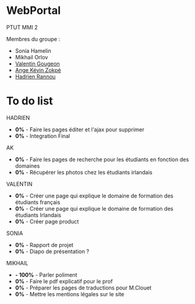 # WebPortal
PTUT MMI 2

Membres du groupe :
- Sonia Hamelin
- Mikhail Orlov
- [Valentin Gougeon](https://github.com/ValGou)
- [Ange Kévin Zokpé](https://github.com/Ange-Kevin)
- [Hadrien Rannou](https://github.com/HadrienX)

# To do list
HADRIEN

- <b>0%</b> - Faire les pages éditer et l'ajax pour supprimer  
- <b>0%</b> - Integration Final


 AK
-  <b>0%</b> - Faire les pages de recherche pour les étudiants en fonction des domaines
-  <b>0%</b>  - Récupérer les photos chez les étudiants irlandais 

VALENTIN
- <b>0%</b> - Créer une page qui explique le domaine de formation des étudiants français
- <b>0%</b> - Créer une page qui explique le domaine de formation des étudiants Irlandais
- <b>0%</b>  -  Créer page product 


SONIA

- <b>0%</b> - Rapport de projet
- <b>0%</b> - Diapo de présentation ?

MIKHAIL

- <b> - 100%</b> - Parler poliment
- <b>0%</b> - Faire le pdf explicatif pour le prof
- <b>0%</b> - Préparer les pages de traductions pour M.Clouet
- <b>0%</b> - Mettre les mentions légales sur le site



